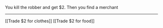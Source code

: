 You kill the robber and get $2.
Then you find a merchant
___
[[Trade $2 for clothes]]
[[Trade $2 for food]]